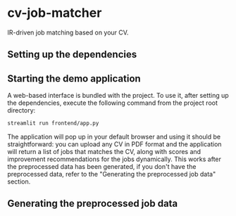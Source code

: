 # cv-job-matcher
IR-driven job matching based on your CV.

## Setting up the dependencies


## Starting the demo application
A web-based interface is bundled with the project. To use it, after setting up the dependencies, execute the following command from the project root directory:
```bash
streamlit run frontend/app.py
```
The application will pop up in your default browser and using it should be straightforward: you can upload any CV in PDF format and the application will return a list of jobs that matches the CV, along with scores and improvement recommendations for the jobs dynamically. This works after the preprocessed data has been generated, if you don't have the preprocessed data, refer to the "Generating the preprocessed job data" section.


## Generating the preprocessed job data
